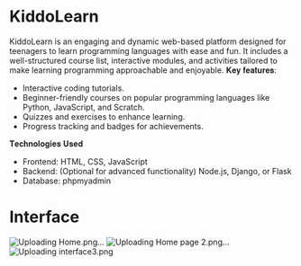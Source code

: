 # KiddoLearn 
KiddoLearn is an engaging and dynamic web-based platform designed for teenagers to learn programming languages with ease and fun. It includes a well-structured course list, interactive modules, and activities tailored to make learning programming approachable and enjoyable.
𝐊𝐞𝐲 𝐟𝐞𝐚𝐭𝐮𝐫𝐞𝐬:
- Interactive coding tutorials.
- Beginner-friendly courses on popular programming languages like Python, JavaScript, and Scratch.
- Quizzes and exercises to enhance learning.
- Progress tracking and badges for achievements.
  
𝐓𝐞𝐜𝐡𝐧𝐨𝐥𝐨𝐠𝐢𝐞𝐬 𝐔𝐬𝐞𝐝
- Frontend: HTML, CSS, JavaScript
- Backend: (Optional for advanced functionality) Node.js, Django, or Flask
- Database: phpmyadmin

# Interface
![Uploading Home.png…](https://github.com/MDParvezSakib/KiddoLearn/blob/main/Home.png?raw=true)
![Uploading Home page 2.png…](https://github.com/MDParvezSakib/KiddoLearn/blob/ba5184314419e2491870ee115e19812403ae673e/Home%20page%202.png)
![Uploading interface3.png](https://github.com/user-attachments/assets/b2bc7441-9076-47a0-ac59-a603b242ac10)

